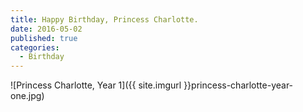 ```yaml
---
title: Happy Birthday, Princess Charlotte.
date: 2016-05-02
published: true
categories:
  - Birthday
---
```


![Princess Charlotte, Year 1]({{ site.imgurl }}princess-charlotte-year-one.jpg)
